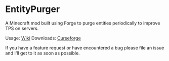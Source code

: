 # EntityPurger
A Minecraft mod built using Forge to purge entities periodically to improve TPS on servers.

Usage: [Wiki](https://github.com/Wicked7000/EntityPurger/wiki)
Downloads: [Curseforge](https://www.curseforge.com/minecraft/mc-mods/entity-purger)

If you have a feature request or have encountered a bug please file an issue and I'll get to it as soon as possible.
